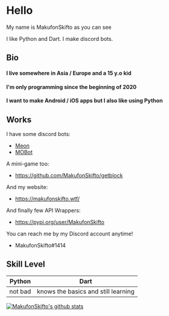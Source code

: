 # Hello

My name is MakufonSkifto as you can see

I like Python and Dart. I make discord bots.

## Bio

#### I live somewhere in Asia / Europe and a 15 y.o kid
#### I'm only programming since the beginning of 2020
#### I want to make Android / iOS apps but I also like using Python

## Works
I have some discord bots:
* [Meon](https://top.gg/bot/713066005911568424)
* [MOBot](https://github.com/MakufonSkifto/mobot)

A mini-game too:
* https://github.com/MakufonSkifto/getblock

And my website:
* https://makufonskifto.wtf/

And finally few API Wrappers:
* https://pypi.org/user/MakufonSkifto


You can reach me by my Discord account anytime!
* MakufonSkifto#1414

## Skill Level
| Python        | Dart                                        |
| ------------- |---------------------------------------------|
| not bad       | knows the basics and still learning         |

[![MakufonSkifto's github stats](https://github-readme-stats.vercel.app/api?username=makufonskifto)](https://github.com/makufonskifto/github-readme-stats)
